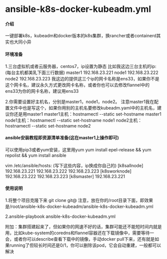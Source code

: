 # ansible-k8s-docker-kubeadm.yml

#### 介绍
一键部署k8s，kubeadm和docker版本的k8s集群，换rancher或者containerd其实也大同小异

#### 环境准备
1.三台虚拟机或者云服务器，centos7，ip设置为静态
比如我这边三台主机的ip:
(每台主机都美乳下面三行数据)
    master1 192.168.23.221
    node1 192.168.23.222
    node2 192.168.23.223
我这边的提供这三个ip的网卡名称是ens33，如果你不是这个网卡名，建议永久方式更改网卡名称，或者你也可以去修改flannel中的ens33为你的网卡名称，建议用ens33

2.你需要设置好主机名，分别是master1，node1，node2。   注意master1我在配置文件中也是写这个，如果你用别的主机名要修改kubeadm.yaml中的主机名，建议你还是用master1
master1主机：hostnamectl --static set-hostname master1
node1主机：hostnamectl --static set-hostname node1
node2主机：hostnamectl --static set-hostname node2


#### ansible安装教程即资源清单准备(这在master1上操作即可)

可以使用pip3或者yum安装，这里用yum
yum install epel-release && yum repolist && yum install ansible

vim /etc/ansible/hosts:
(写下这些内容，ip换成你自己的)
[k8sallnode]
192.168.23.221
192.168.23.222
192.168.23.223
[k8sworknode]
192.168.23.222
192.168.23.223
[k8smaster]
192.168.23.221


#### 使用说明
1.将整个项目克隆下来 git clone git@
注意，放在你的/root目录下面，即效果是/root/ansible-k8s-docker-kubeadm/ansible-k8s-docker-kubeadm.yml

2.ansible-playbook ansible-k8s-docker-kubeadm.yml


附加：集群搭建起来了，但如果你的网速不好的话，集群可能还不能短时间内就是用，比如kube-system的coredns和flannel容器还在下载镜像中，需要等待一会，或者你可以describe查看下载中的镜像，手动docker pull下来，还有就是如果running了但较长时间还是0/1，你可以删除该pod，它会自动重建，一般都可以解决
